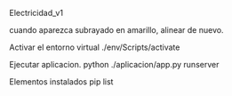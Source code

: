 Electricidad_v1

cuando aparezca subrayado en amarillo, alinear de nuevo.

Activar el entorno virtual
./env/Scripts/activate

Ejecutar aplicacion.
 python ./aplicacion/app.py runserver


Elementos instalados
 pip list